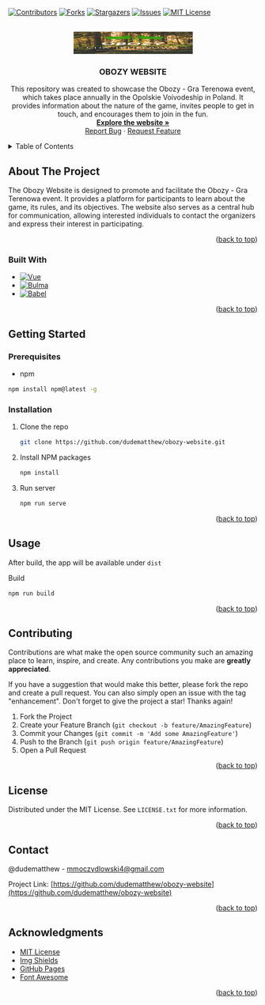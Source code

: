 <a name="readme-top"></a>


<!-- PROJECT SHIELDS -->
[![Contributors][contributors-shield]][contributors-url]
[![Forks][forks-shield]][forks-url]
[![Stargazers][stars-shield]][stars-url]
[![Issues][issues-shield]][issues-url]
[![MIT License][license-shield]][license-url]



<!-- PROJECT LOGO -->
<br />
<div align="center">
  <a href="https://github.com/dudematthew/obozy-website">
    <img src="src/assets/images/logo.png" alt="Logo" width="241" height="45">
  </a>

  <h3 align="center">OBOZY WEBSITE</h3>

  <p align="center">
    This repository was created to showcase the Obozy - Gra Terenowa event, which takes place annually in the Opolskie Voivodeship in Poland. It provides information about the nature of the game, invites people to get in touch, and encourages them to join in the fun.
    <br />
    <a href="http://www.obozygraterenowa.pl"><strong>Explore the website »</strong></a>
    <br />
    <a href="https://github.com/dudematthew/obozy-website/issues">Report Bug</a>
    ·
    <a href="https://github.com/dudematthew/obozy-website/issues">Request Feature</a>
  </p>
</div>



<!-- TABLE OF CONTENTS -->
<details>
  <summary>Table of Contents</summary>
  <ol>
    <li>
      <a href="#about-the-project">About The Project</a>
      <ul>
        <li><a href="#built-with">Built With</a></li>
      </ul>
    </li>
    <li>
      <a href="#getting-started">Getting Started</a>
      <ul>
        <li><a href="#prerequisites">Prerequisites</a></li>
        <li><a href="#installation">Installation</a></li>
      </ul>
    </li>
    <li><a href="#usage">Usage</a></li>
    <!-- <li><a href="#roadmap">Roadmap</a></li> -->
    <li><a href="#contributing">Contributing</a></li>
    <li><a href="#license">License</a></li>
    <li><a href="#contact">Contact</a></li>
    <li><a href="#acknowledgments">Acknowledgments</a></li>
  </ol>
</details>



<!-- ABOUT THE PROJECT -->
## About The Project

<!-- [![Product Name Screen Shot][product-screenshot]](https://example.com) -->

The Obozy Website is designed to promote and facilitate the Obozy - Gra Terenowa event. It provides a platform for participants to learn about the game, its rules, and its objectives. The website also serves as a central hub for communication, allowing interested individuals to contact the organizers and express their interest in participating.

<p align="right">(<a href="#readme-top">back to top</a>)</p>



### Built With

* [![Vue][Vue.js]][Vue-url]
* [![Bulma][Bulma]][Bulma-url]
* [![Babel][Babel]][Babel-url]

<p align="right">(<a href="#readme-top">back to top</a>)</p>



<!-- GETTING STARTED -->
## Getting Started

### Prerequisites

*  npm
  ```sh
  npm install npm@latest -g
  ```

### Installation

1. Clone the repo
   ```sh
   git clone https://github.com/dudematthew/obozy-website.git
   ```
2. Install NPM packages
   ```sh
   npm install
   ```
3. Run server
   ```sh
   npm run serve
   ```

<p align="right">(<a href="#readme-top">back to top</a>)</p>



<!-- USAGE EXAMPLES -->
## Usage

  After build, the app will be available under `dist`

  Build
   ```sh
  npm run build
  ```

<p align="right">(<a href="#readme-top">back to top</a>)</p>



<!-- ROADMAP -->
<!-- ## Roadmap

- [x] Add Home Page
- [x] BOOST Manual Page
- [x] User Panel
- [x] Game Master Panel
- [ ] Multi-language Support
    - [x] Polish
    - [ ] English

See the [open issues](https://github.com/dudematthew/boost-rpg-tools/issues) for a full list of proposed features (and known issues).

<p align="right">(<a href="#readme-top">back to top</a>)</p> -->



<!-- CONTRIBUTING -->
## Contributing

Contributions are what make the open source community such an amazing place to learn, inspire, and create. Any contributions you make are **greatly appreciated**.

If you have a suggestion that would make this better, please fork the repo and create a pull request. You can also simply open an issue with the tag "enhancement".
Don't forget to give the project a star! Thanks again!

1. Fork the Project
2. Create your Feature Branch (`git checkout -b feature/AmazingFeature`)
3. Commit your Changes (`git commit -m 'Add some AmazingFeature'`)
4. Push to the Branch (`git push origin feature/AmazingFeature`)
5. Open a Pull Request

<p align="right">(<a href="#readme-top">back to top</a>)</p>



<!-- LICENSE -->
## License

Distributed under the MIT License. See `LICENSE.txt` for more information.

<p align="right">(<a href="#readme-top">back to top</a>)</p>



<!-- CONTACT -->
## Contact

@dudematthew - mmoczydlowski4@gmail.com

Project Link: [https://github.com/dudematthew/obozy-website](https://github.com/dudematthew/obozy-website)

<p align="right">(<a href="#readme-top">back to top</a>)</p>



<!-- ACKNOWLEDGMENTS -->
## Acknowledgments

* [MIT License](https://choosealicense.com/licenses/mit/)
* [Img Shields](https://shields.io)
* [GitHub Pages](https://pages.github.com)
* [Font Awesome](https://fontawesome.com)

<p align="right">(<a href="#readme-top">back to top</a>)</p>



<!-- MARKDOWN LINKS & IMAGES -->
<!-- https://www.markdownguide.org/basic-syntax/#reference-style-links -->
[contributors-shield]: https://img.shields.io/github/contributors/dudematthew/obozy-website.svg?style=flat-square
[contributors-url]: https://github.com/dudematthew/obozy-website/graphs/contributors
[forks-shield]: https://img.shields.io/github/forks/dudematthew/obozy-website.svg?style=flat-square
[forks-url]: https://github.com/dudematthew/obozy-website/network/members
[stars-shield]: https://img.shields.io/github/stars/dudematthew/obozy-website.svg?style=flat-square
[stars-url]: https://github.com/dudematthew/obozy-website/stargazers
[issues-shield]: https://img.shields.io/github/issues/dudematthew/obozy-website.svg?style=flat-square
[issues-url]: https://github.com/dudematthew/obozy-website/issues
[license-shield]: https://img.shields.io/github/license/dudematthew/obozy-website.svg?style=flat-square
[license-url]: https://github.com/dudematthew/obozy-website/blob/master/LICENSE
[product-screenshot]: images/screenshot.png
<!-- https://simpleicons.org -->
[Vue.js]: https://img.shields.io/badge/Vue.js-35495E?style=for-the-badge&logo=vuedotjs&logoColor=4FC08D
[Vue-url]: https://vuejs.org/
[Bulma]: https://img.shields.io/badge/Bulma-white?style=for-the-badge&logo=bulma&logoColor=00D1B2
[Bulma-url]: https://bulma.io/
[Babel]: https://img.shields.io/badge/Babel-3B3C38?style=for-the-badge&logo=babel&logoColor=#F9DC3E
[Babel-url]: https://babeljs.io/
